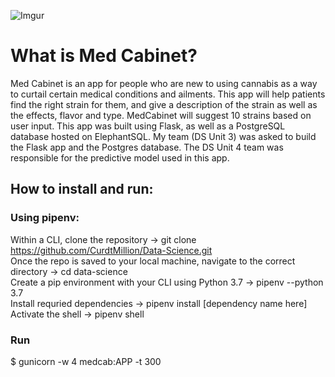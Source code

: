 ![Imgur](https://i.imgur.com/Lp5ehld.png)
# What is Med Cabinet?

Med Cabinet is an app for people who are new to using cannabis as a way to curtail certain medical conditions
and ailments.  This app will help patients find the right strain for them, and give a description of the strain as well as 
the effects, flavor and type. MedCabinet will suggest 10 strains based on user input. This app was built using Flask, as well 
as a PostgreSQL database hosted on ElephantSQL. My team (DS Unit 3) was asked to build the Flask app and the Postgres database. 
The DS Unit 4 team was responsible for the predictive model used in this app.

## How to install and run:

### Using pipenv:
Within a CLI, clone the repository -> git clone https://github.com/CurdtMillion/Data-Science.git<br> 
Once the repo is saved to your local machine, navigate to the correct directory -> cd data-science<br>
Create a pip environment with your CLI using Python 3.7 -> pipenv --python 3.7<br> 
Install requried dependencies -> pipenv install [dependency name here]<br> 
Activate the shell -> pipenv shell

### Run
$ gunicorn -w 4 medcab:APP -t 300